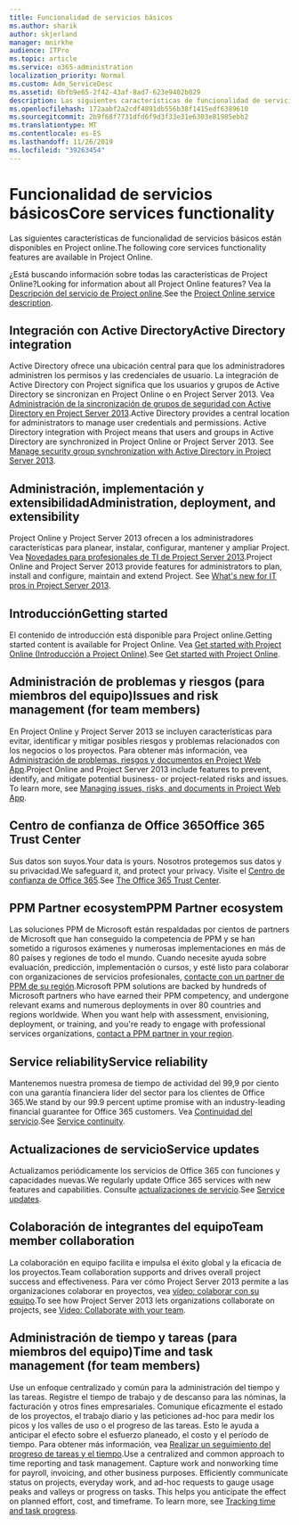 ```yaml
---
title: Funcionalidad de servicios básicos
ms.author: sharik
author: skjerland
manager: mnirkhe
audience: ITPro
ms.topic: article
ms.service: o365-administration
localization_priority: Normal
ms.custom: Adm_ServiceDesc
ms.assetid: 6bfb9e65-2f42-43af-8ad7-623e9402b029
description: Las siguientes características de funcionalidad de servicios básicos están disponibles en Project online.
ms.openlocfilehash: 172aabf2a2cdf4891db556b38f1415edf6389610
ms.sourcegitcommit: 2b9f68f7731dfd6f9d3f33e31e6303e81985ebb2
ms.translationtype: MT
ms.contentlocale: es-ES
ms.lasthandoff: 11/26/2019
ms.locfileid: "39263454"
---
```

# <a name="core-services-functionality"></a><span data-ttu-id="7d8e0-103">Funcionalidad de servicios básicos</span><span class="sxs-lookup"><span data-stu-id="7d8e0-103">Core services functionality</span></span>

<span data-ttu-id="7d8e0-104">Las siguientes características de funcionalidad de servicios básicos están disponibles en Project online.</span><span class="sxs-lookup"><span data-stu-id="7d8e0-104">The following core services functionality features are available in Project Online.</span></span>
  
<span data-ttu-id="7d8e0-105">¿Está buscando información sobre todas las características de Project Online?</span><span class="sxs-lookup"><span data-stu-id="7d8e0-105">Looking for information about all Project Online features?</span></span> <span data-ttu-id="7d8e0-106">Vea la [Descripción del servicio de Project online](project-online-service-description.md).</span><span class="sxs-lookup"><span data-stu-id="7d8e0-106">See the [Project Online service description](project-online-service-description.md).</span></span>
  
## <a name="active-directory-integration"></a><span data-ttu-id="7d8e0-107">Integración con Active Directory</span><span class="sxs-lookup"><span data-stu-id="7d8e0-107">Active Directory integration</span></span>

<span data-ttu-id="7d8e0-p102">Active Directory ofrece una ubicación central para que los administradores administren los permisos y las credenciales de usuario. La integración de Active Directory con Project significa que los usuarios y grupos de Active Directory se sincronizan en Project Online o en Project Server 2013. Vea [Administración de la sincronización de grupos de seguridad con Active Directory en Project Server 2013](https://go.microsoft.com/fwlink/p/?LinkId=402631).</span><span class="sxs-lookup"><span data-stu-id="7d8e0-p102">Active Directory provides a central location for administrators to manage user credentials and permissions. Active Directory integration with Project means that users and groups in Active Directory are synchronized in Project Online or Project Server 2013. See [Manage security group synchronization with Active Directory in Project Server 2013](https://go.microsoft.com/fwlink/p/?LinkId=402631).</span></span>
  
## <a name="administration-deployment-and-extensibility"></a><span data-ttu-id="7d8e0-111">Administración, implementación y extensibilidad</span><span class="sxs-lookup"><span data-stu-id="7d8e0-111">Administration, deployment, and extensibility</span></span>

<span data-ttu-id="7d8e0-p103">Project Online y Project Server 2013 ofrecen a los administradores características para planear, instalar, configurar, mantener y ampliar Project. Vea [Novedades para profesionales de TI de Project Server 2013](https://go.microsoft.com/fwlink/p/?LinkId=272017).</span><span class="sxs-lookup"><span data-stu-id="7d8e0-p103">Project Online and Project Server 2013 provide features for administrators to plan, install and configure, maintain and extend Project. See [What's new for IT pros in Project Server 2013](https://go.microsoft.com/fwlink/p/?LinkId=272017).</span></span>
  
## <a name="getting-started"></a><span data-ttu-id="7d8e0-114">Introducción</span><span class="sxs-lookup"><span data-stu-id="7d8e0-114">Getting started</span></span>

<span data-ttu-id="7d8e0-115">El contenido de introducción está disponible para Project online.</span><span class="sxs-lookup"><span data-stu-id="7d8e0-115">Getting started content is available for Project Online.</span></span> <span data-ttu-id="7d8e0-116">Vea [Get started with Project Online (Introducción a Project Online)](https://support.office.com/en-us/article/Get-started-with-Project-Online-E3E5F64F-ADA5-4F9D-A578-130B2D4E5F11?ui=en-US&amp;rs=en-US&amp;ad=US).</span><span class="sxs-lookup"><span data-stu-id="7d8e0-116">See [Get started with Project Online](https://support.office.com/en-us/article/Get-started-with-Project-Online-E3E5F64F-ADA5-4F9D-A578-130B2D4E5F11?ui=en-US&amp;rs=en-US&amp;ad=US).</span></span>
  
## <a name="issues-and-risk-management-for-team-members"></a><span data-ttu-id="7d8e0-117">Administración de problemas y riesgos (para miembros del equipo)</span><span class="sxs-lookup"><span data-stu-id="7d8e0-117">Issues and risk management (for team members)</span></span>

<span data-ttu-id="7d8e0-p105">En Project Online y Project Server 2013 se incluyen características para evitar, identificar y mitigar posibles riesgos y problemas relacionados con los negocios o los proyectos. Para obtener más información, vea [Administración de problemas, riesgos y documentos en Project Web App](https://go.microsoft.com/fwlink/?LinkId=402634).</span><span class="sxs-lookup"><span data-stu-id="7d8e0-p105">Project Online and Project Server 2013 include features to prevent, identify, and mitigate potential business- or project-related risks and issues. To learn more, see [Managing issues, risks, and documents in Project Web App](https://go.microsoft.com/fwlink/?LinkId=402634).</span></span>
  
## <a name="office-365-trust-center"></a><span data-ttu-id="7d8e0-120">Centro de confianza de Office 365</span><span class="sxs-lookup"><span data-stu-id="7d8e0-120">Office 365 Trust Center</span></span>

<span data-ttu-id="7d8e0-121">Sus datos son suyos.</span><span class="sxs-lookup"><span data-stu-id="7d8e0-121">Your data is yours.</span></span> <span data-ttu-id="7d8e0-122">Nosotros protegemos sus datos y su privacidad.</span><span class="sxs-lookup"><span data-stu-id="7d8e0-122">We safeguard it, and protect your privacy.</span></span> <span data-ttu-id="7d8e0-123">Visite el [Centro de confianza de Office 365](https://go.microsoft.com/fwlink/?LinkId=402637).</span><span class="sxs-lookup"><span data-stu-id="7d8e0-123">See [The Office 365 Trust Center](https://go.microsoft.com/fwlink/?LinkId=402637).</span></span>
  
## <a name="ppm-partner-ecosystem"></a><span data-ttu-id="7d8e0-124">PPM Partner ecosystem</span><span class="sxs-lookup"><span data-stu-id="7d8e0-124">PPM Partner ecosystem</span></span>

<span data-ttu-id="7d8e0-p107">Las soluciones PPM de Microsoft están respaldadas por cientos de partners de Microsoft que han conseguido la competencia de PPM y se han sometido a rigurosos exámenes y numerosas implementaciones en más de 80 países y regiones de todo el mundo. Cuando necesite ayuda sobre evaluación, predicción, implementación o cursos, y esté listo para colaborar con organizaciones de servicios profesionales, [contacte con un partner de PPM de su región](https://go.microsoft.com/fwlink/p/?LinkId=272646).</span><span class="sxs-lookup"><span data-stu-id="7d8e0-p107">Microsoft PPM solutions are backed by hundreds of Microsoft partners who have earned their PPM competency, and undergone relevant exams and numerous deployments in over 80 countries and regions worldwide. When you want help with assessment, envisioning, deployment, or training, and you're ready to engage with professional services organizations, [contact a PPM partner in your region](https://go.microsoft.com/fwlink/p/?LinkId=272646).</span></span>
  
## <a name="service-reliability"></a><span data-ttu-id="7d8e0-127">Service reliability</span><span class="sxs-lookup"><span data-stu-id="7d8e0-127">Service reliability</span></span>

<span data-ttu-id="7d8e0-128">Mantenemos nuestra promesa de tiempo de actividad del 99,9 por ciento con una garantía financiera líder del sector para los clientes de Office 365.</span><span class="sxs-lookup"><span data-stu-id="7d8e0-128">We stand by our 99.9 percent uptime promise with an industry-leading financial guarantee for Office 365 customers.</span></span> <span data-ttu-id="7d8e0-129">Vea [Continuidad del servicio](https://go.microsoft.com/fwlink/?LinkId=402653).</span><span class="sxs-lookup"><span data-stu-id="7d8e0-129">See [Service continuity](https://go.microsoft.com/fwlink/?LinkId=402653).</span></span>
  
## <a name="service-updates"></a><span data-ttu-id="7d8e0-130">Actualizaciones de servicio</span><span class="sxs-lookup"><span data-stu-id="7d8e0-130">Service updates</span></span>

<span data-ttu-id="7d8e0-131">Actualizamos periódicamente los servicios de Office 365 con funciones y capacidades nuevas.</span><span class="sxs-lookup"><span data-stu-id="7d8e0-131">We regularly update Office 365 services with new features and capabilities.</span></span> <span data-ttu-id="7d8e0-132">Consulte [actualizaciones de servicio](../office-365-platform-service-description/service-updates.md).</span><span class="sxs-lookup"><span data-stu-id="7d8e0-132">See [Service updates](../office-365-platform-service-description/service-updates.md).</span></span>
  
## <a name="team-member-collaboration"></a><span data-ttu-id="7d8e0-133">Colaboración de integrantes del equipo</span><span class="sxs-lookup"><span data-stu-id="7d8e0-133">Team member collaboration</span></span>

<span data-ttu-id="7d8e0-134">La colaboración en equipo facilita e impulsa el éxito global y la eficacia de los proyectos.</span><span class="sxs-lookup"><span data-stu-id="7d8e0-134">Team collaboration supports and drives overall project success and effectiveness.</span></span> <span data-ttu-id="7d8e0-135">Para ver cómo Project Server 2013 permite a las organizaciones colaborar en proyectos, vea [vídeo: colaborar con su equipo](https://go.microsoft.com/fwlink/?LinkId=402628).</span><span class="sxs-lookup"><span data-stu-id="7d8e0-135">To see how Project Server 2013 lets organizations collaborate on projects, see [Video: Collaborate with your team](https://go.microsoft.com/fwlink/?LinkId=402628).</span></span>
  
## <a name="time-and-task-management-for-team-members"></a><span data-ttu-id="7d8e0-136">Administración de tiempo y tareas (para miembros del equipo)</span><span class="sxs-lookup"><span data-stu-id="7d8e0-136">Time and task management (for team members)</span></span>

<span data-ttu-id="7d8e0-p111">Use un enfoque centralizado y común para la administración del tiempo y las tareas. Registre el tiempo de trabajo y de descanso para las nóminas, la facturación y otros fines empresariales. Comunique eficazmente el estado de los proyectos, el trabajo diario y las peticiones ad-hoc para medir los picos y los valles de uso o el progreso de las tareas. Esto le ayuda a anticipar el efecto sobre el esfuerzo planeado, el costo y el período de tiempo. Para obtener más información, vea [Realizar un seguimiento del progreso de tareas y el tiempo](https://go.microsoft.com/fwlink/p/?LinkId=271321).</span><span class="sxs-lookup"><span data-stu-id="7d8e0-p111">Use a centralized and common approach to time reporting and task management. Capture work and nonworking time for payroll, invoicing, and other business purposes. Efficiently communicate status on projects, everyday work, and ad-hoc requests to gauge usage peaks and valleys or progress on tasks. This helps you anticipate the effect on planned effort, cost, and timeframe. To learn more, see [Tracking time and task progress](https://go.microsoft.com/fwlink/p/?LinkId=271321).</span></span>
  